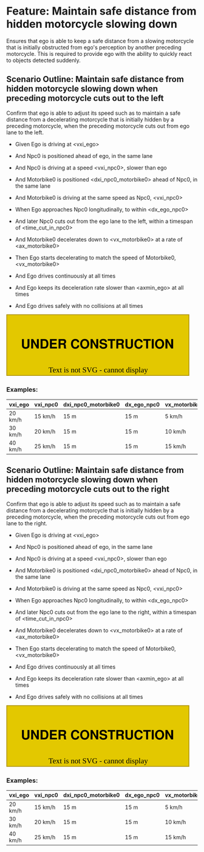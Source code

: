 # Feature: Maintain safe distance from hidden motorcycle slowing down

Ensures that ego is able to keep a safe distance from a slowing motorcycle that is initially obstructed from ego's perception by another preceding motorcycle. This is required to provide ego with the ability to quickly react to objects detected suddenly.

## Scenario Outline: Maintain safe distance from hidden motorcycle slowing down when preceding motorcycle cuts out to the left

Confirm that ego is able to adjust its speed such as to maintain a safe distance from a decelerating motorcycle that is initially hidden by a preceding motorcycle, when the preceding motorcycle cuts out from ego lane to the left.

* Given Ego is driving at <vxi_ego>
* And Npc0 is positioned ahead of ego, in the same lane
* And Npc0 is driving at a speed <vxi_npc0>, slower than ego
* And Motorbike0 is positioned <dxi_npc0_motorbike0> ahead of Npc0, in the same lane
* And Motorbike0 is driving at the same speed as Npc0, <vxi_npc0>

* When Ego approaches Npc0 longitudinally, to within <dx_ego_npc0>
* And later Npc0 cuts out from the ego lane to the left, within a timespan of <time_cut_in_npc0>
* And Motorbike0 decelerates down to <vx_motorbike0> at a rate of <ax_motorbike0>
* Then Ego starts decelerating to match the speed of Motorbike0, <vx_motorbike0>
* And Ego drives continuously at all times
* And Ego keeps its deceleration rate slower than <axmin_ego> at all times
* And Ego drives safely with no collisions at all times

![Overview](./images/UC-PLN-001-0001.drawio.svg)

### Examples: 

  | vxi_ego | vxi_npc0 | dxi_npc0_motorbike0 | dx_ego_npc0 | vx_motorbike0 | ax_motorbike0 | time_cut_in_npc0 | axmin_ego  |
  | ------- | -------- | ------------------- | ----------- | ------------  | ------------- | ---------------- | ---------- |
  | 20 km/h | 15 km/h  | 15 m                | 15 m        | 5 km/h        | -1 m/s^2      | 4 s              | -1.5 m/s^2 |
  | 30 km/h | 20 km/h  | 15 m                | 15 m        | 10 km/h       | -1 m/s^2      | 4 s              | -1.5 m/s^2 |
  | 40 km/h | 25 km/h  | 15 m                | 15 m        | 15 km/h       | -1 m/s^2      | 4 s              | -1.5 m/s^2 |


## Scenario Outline: Maintain safe distance from hidden motorcycle slowing down when preceding motorcycle cuts out to the right

Confirm that ego is able to adjust its speed such as to maintain a safe distance from a decelerating motorcycle that is initially hidden by a preceding motorcycle, when the preceding motorcycle cuts out from ego lane to the right.

* Given Ego is driving at <vxi_ego>
* And Npc0 is positioned ahead of ego, in the same lane
* And Npc0 is driving at a speed <vxi_npc0>, slower than ego
* And Motorbike0 is positioned <dxi_npc0_motorbike0> ahead of Npc0, in the same lane
* And Motorbike0 is driving at the same speed as Npc0, <vxi_npc0>

* When Ego approaches Npc0 longitudinally, to within <dx_ego_npc0>
* And later Npc0 cuts out from the ego lane to the right, within a timespan of <time_cut_in_npc0>
* And Motorbike0 decelerates down to <vx_motorbike0> at a rate of <ax_motorbike0>
* Then Ego starts decelerating to match the speed of Motorbike0, <vx_motorbike0>
* And Ego drives continuously at all times
* And Ego keeps its deceleration rate slower than <axmin_ego> at all times
* And Ego drives safely with no collisions at all times

![Overview](./images/UC-PLN-001-0001.drawio.svg)

### Examples: 

  | vxi_ego | vxi_npc0 | dxi_npc0_motorbike0 | dx_ego_npc0 | vx_motorbike0 | ax_motorbike0 | time_cut_in_npc0 | axmin_ego  |
  | ------- | -------- | ------------------  | ----------- | ------------  | ------------- | ---------------- | ---------- |
  | 20 km/h | 15 km/h  | 15 m                | 15 m        | 5 km/h        | -1 m/s^2      | 4 s              | -1.5 m/s^2 |
  | 30 km/h | 20 km/h  | 15 m                | 15 m        | 10 km/h       | -1 m/s^2      | 4 s              | -1.5 m/s^2 |
  | 40 km/h | 25 km/h  | 15 m                | 15 m        | 15 km/h       | -1 m/s^2      | 4 s              | -1.5 m/s^2 |

